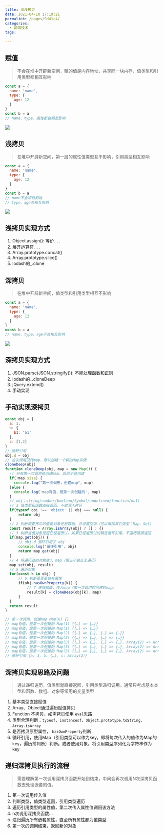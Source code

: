 ```yaml
---
title: 深浅拷贝
date: 2021-04-10 17:19:21
permalink: /pages/9d41c4/
categories:
  - 前端技术
tags:
  - 
---
```


## 赋值
> 不会在堆中开辟新空间，赋的值是内存地址，共享同一块内存，值类型和引用类型都相互影响  

```js
const a = {
  name: 'name',
  type: {
    age: 12
  }
}
const b = a
// name、type、属性都会相互影响
```
![](https://cdn.jsdelivr.net/gh/easyinmind/cdn_file/blog/20210412184620.png)

## 浅拷贝
> 在堆中开辟新空间，第一层的属性值类型互不影响，引用类型相互影响  

```js
const a = {
  name: 'name',
  type: {
    age: 12
  }
}
const b = a
// name不会项目影响
// type、age会相互影响
```
![](https://cdn.jsdelivr.net/gh/easyinmind/cdn_file/blog/20210412184642.png)
## 浅拷贝实现方式
1. Object.assign(): 等价`...`
2. 展开运算符`...`
3. Array.prototype.concat()
4. Array.prototype.slice()
5. lodash的_.clone

## 深拷贝
> 在堆中开辟新空间，值类型和引用类型相互不影响 

```js
const a = {
  name: 'name',
  type: {
    age: 12
  }
}
const b = a
// name、type、age不会相互影响
```
![](https://cdn.jsdelivr.net/gh/easyinmind/cdn_file/blog/20210412184706.png)

## 深拷贝实现方式
1. JSON.parse(JSON.stringify()): 不能处理函数和正则
2. lodash的_.cloneDeep
3. jQuery.extend()
4. 手动实现

## 手动实现深拷贝
```js
const obj = {
  a: 1,
  b: {
    b1: 'b1'
  },
  c: [1,2]
}
// 循环引用
obj.d = obj
// 这次调用没传map，默认创建一个新的Map实例
cloneDeep(obj)
function cloneDeep(obj, map = new Map()) {
  // 只有第一次调用会创建map，后续不会创建
  if(!map.size) {
    console.log("第一次调用，创建map", map)
  }else {
    console.log('map有值，是第一次创建的', map)
  }
  // obj：string/number/boolean/Symbol/undefined/function/null
  // 1 值类型和函数直接返回，不做深入拷贝
  if(typeof obj !== 'object' || obj === null) {
      return obj
  }
  // 2 判断需要拷贝的值是对象还是数组，并设置空值（可以增加其它类型：Map、Set）
  const result = Array.isArray(obj) ? [] : {}
  // 3 判断当值对象是否已经遍历过，如果已经遍历过说明是循环引用，不遍历直接返回
  if(map.get(obj)) {
      // obj.d 循环引用了 obj
      console.log('循环引用', obj)
      return map.get(obj)
  }
  // 4 将遍历过的对象放入 map（保证不会反复遍历）
  map.set(obj, result)
  // 5 遍历对象
  for(const k in obj) {
      // 6 判断是否是自有属性
      if(obj.hasOwnProperty(k)) {
          // 7 递归赋值，传入map（第一次调用时创建的map）
          result[k] = cloneDeep(obj[k], map) 
      } 
  }
  return result
}

// 第一次调用，创建map Map(0) {}
// map有值，是第一次创建的 Map(1) {{…} => {…}}
// map有值，是第一次创建的 Map(1) {{…} => {…}}
// map有值，是第一次创建的 Map(2) {{…} => {…}, {…} => {…}}
// map有值，是第一次创建的 Map(2) {{…} => {…}, {…} => {…}}
// map有值，是第一次创建的 Map(3) {{…} => {…}, {…} => {…}, Array(2) => Array(0)}
// map有值，是第一次创建的 Map(3) {{…} => {…}, {…} => {…}, Array(2) => Array(1)}
// map有值，是第一次创建的 Map(3) {{…} => {…}, {…} => {…}, Array(2) => Array(2)}
// 循环引用 {a: 1, b: {…}, c: Array(2)}
```

## 深拷贝实现思路及问题
> 通过递归遍历，值类型就直接返回，引用类型递归调用。通常只考虑基本类型和函数、数组、对象等常用的变量类型

1. 基本类型直接赋值
2. Array、Object通过遍历赋值拷贝
3. Function 不拷贝，如需拷贝使用 `eval`思路
4. 类型合理判断：`typeof`、`instanceof`、`Object.prototype.toString`、`Array.isArray`
5. 是否拷贝原型属性， `hasOwnProperty`判断
6. 循环引用，使用Map（引用类型可以作为key，即将每次传入的值作为Map的key，遍历前判断）判断。或者使用对象，将引用类型序列化为字符串作为key

## 递归深拷贝执行的流程
> 需要理解第一次调用深拷贝函数开始到结束，中间会再次调用N次深拷贝函数去处理嵌套的值。
1. 第一次调用传入值
2. 判断类型，值类型返回，引用类型遍历
3. 遍历引用类型的属性值，第二次传入属性值调用该方法
4. n次调用深拷贝函数...
5. 递归遍历所有嵌套属性，直至所有属性都为值类型
6. 第一次的调用结束，返回新的对象

